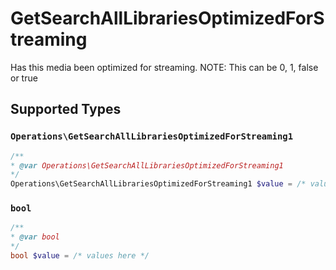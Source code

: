 # GetSearchAllLibrariesOptimizedForStreaming

Has this media been optimized for streaming. NOTE: This can be 0, 1, false or true


## Supported Types

### `Operations\GetSearchAllLibrariesOptimizedForStreaming1`

```php
/**
* @var Operations\GetSearchAllLibrariesOptimizedForStreaming1
*/
Operations\GetSearchAllLibrariesOptimizedForStreaming1 $value = /* values here */
```

### `bool`

```php
/**
* @var bool
*/
bool $value = /* values here */
```

